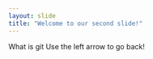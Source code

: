 ```yaml
---
layout: slide
title: "Welcome to our second slide!"
---
```

What is git
Use the left arrow to go back!
